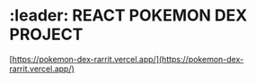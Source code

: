 # :leader: REACT POKEMON DEX PROJECT

[https://pokemon-dex-rarrit.vercel.app/](https://pokemon-dex-rarrit.vercel.app/)
